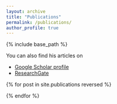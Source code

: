 ```yaml
---
layout: archive
title: "Publications"
permalink: /publications/
author_profile: true
---
```


{% include base_path %}

  You can also find his articles on 
  
  - <a href="https://scholar.google.de/citations?user=TJ8ipQQAAAAJ&hl=en">Google Scholar profile</a>
  - [ResearchGate](https://www.researchgate.net/profile/Chunqi-Jiang-3)

{% for post in site.publications reversed %}

{% endfor %}
